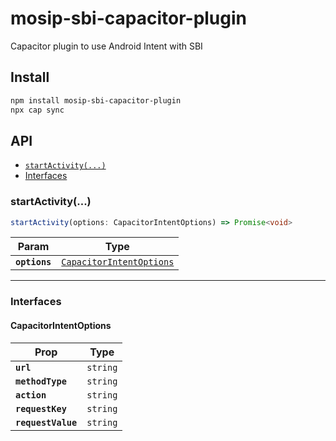 # mosip-sbi-capacitor-plugin

Capacitor plugin to use Android Intent with SBI

## Install

```bash
npm install mosip-sbi-capacitor-plugin
npx cap sync
```

## API

<docgen-index>

* [`startActivity(...)`](#startactivity)
* [Interfaces](#interfaces)

</docgen-index>

<docgen-api>
<!--Update the source file JSDoc comments and rerun docgen to update the docs below-->

### startActivity(...)

```typescript
startActivity(options: CapacitorIntentOptions) => Promise<void>
```

| Param         | Type                                                                      |
| ------------- | ------------------------------------------------------------------------- |
| **`options`** | <code><a href="#capacitorintentoptions">CapacitorIntentOptions</a></code> |

--------------------


### Interfaces


#### CapacitorIntentOptions

| Prop               | Type                |
| ------------------ | ------------------- |
| **`url`**          | <code>string</code> |
| **`methodType`**   | <code>string</code> |
| **`action`**       | <code>string</code> |
| **`requestKey`**   | <code>string</code> |
| **`requestValue`** | <code>string</code> |

</docgen-api>
